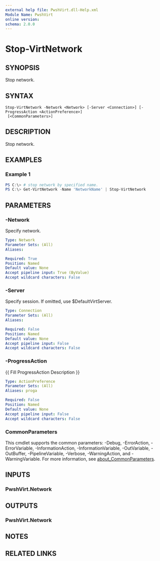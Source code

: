 ```yaml
---
external help file: PwshVirt.dll-Help.xml
Module Name: PwshVirt
online version:
schema: 2.0.0
---
```


# Stop-VirtNetwork

## SYNOPSIS
Stop network.

## SYNTAX

```
Stop-VirtNetwork -Network <Network> [-Server <Connection>] [-ProgressAction <ActionPreference>]
 [<CommonParameters>]
```

## DESCRIPTION
Stop network.

## EXAMPLES

### Example 1
```powershell
PS C:\> # stop network by specified name.
PS C:\> Get-VirtNetwork -Name 'NetworkName' | Stop-VirtNetwork
```

## PARAMETERS

### -Network
Specify network.

```yaml
Type: Network
Parameter Sets: (All)
Aliases:

Required: True
Position: Named
Default value: None
Accept pipeline input: True (ByValue)
Accept wildcard characters: False
```

### -Server
Specify session.
If omitted, use $DefaultVirtServer.

```yaml
Type: Connection
Parameter Sets: (All)
Aliases:

Required: False
Position: Named
Default value: None
Accept pipeline input: False
Accept wildcard characters: False
```

### -ProgressAction
{{ Fill ProgressAction Description }}

```yaml
Type: ActionPreference
Parameter Sets: (All)
Aliases: proga

Required: False
Position: Named
Default value: None
Accept pipeline input: False
Accept wildcard characters: False
```

### CommonParameters
This cmdlet supports the common parameters: -Debug, -ErrorAction, -ErrorVariable, -InformationAction, -InformationVariable, -OutVariable, -OutBuffer, -PipelineVariable, -Verbose, -WarningAction, and -WarningVariable. For more information, see [about_CommonParameters](http://go.microsoft.com/fwlink/?LinkID=113216).

## INPUTS

### PwshVirt.Network

## OUTPUTS

### PwshVirt.Network

## NOTES

## RELATED LINKS
